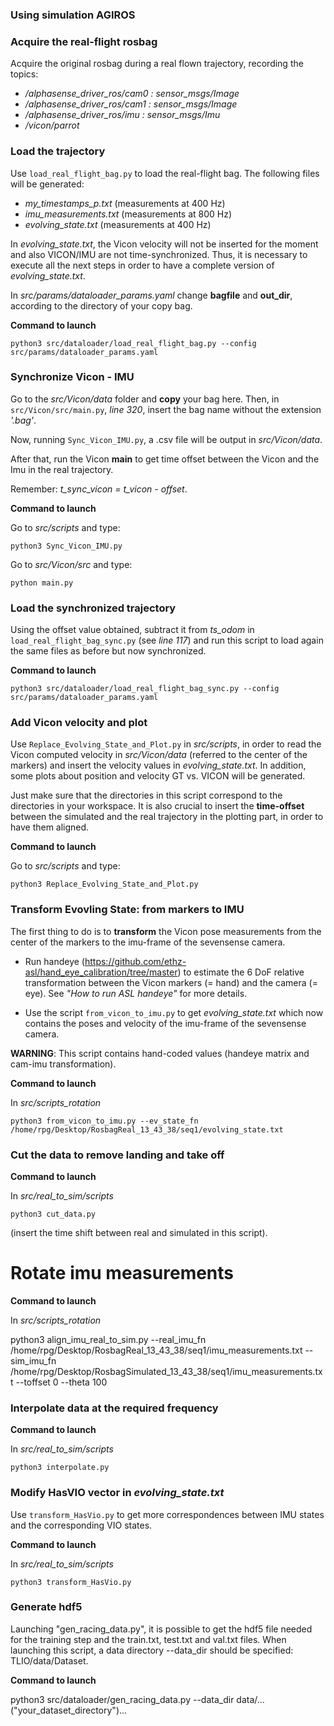 ### Using simulation AGIROS

### Acquire the real-flight rosbag

Acquire the original rosbag during a real flown trajectory, recording the topics:     

- */alphasense_driver_ros/cam0 : sensor_msgs/Image*        
- */alphasense_driver_ros/cam1 : sensor_msgs/Image*      
- */alphasense_driver_ros/imu  : sensor_msgs/Imu*          
- */vicon/parrot*   

### Load the trajectory 

Use ```load_real_flight_bag.py``` to load the real-flight bag.
The following files will be generated:

- *my_timestamps_p.txt* (measurements at 400 Hz)
- *imu_measurements.txt* (measurements at 800 Hz)
- *evolving_state.txt* (measurements at 400 Hz)

In *evolving_state.txt*, the Vicon velocity will not be inserted for the moment and also VICON/IMU are not time-synchronized. Thus, it is necessary to execute all the next steps in order to have a complete version of *evolving_state.txt*. 

In *src/params/dataloader_params.yaml* change **bagfile** and **out_dir**, according to the directory of your copy bag. 

**Command to launch**

```python3 src/dataloader/load_real_flight_bag.py --config src/params/dataloader_params.yaml```


### Synchronize Vicon - IMU

Go to the *src/Vicon/data* folder and **copy** your bag here. Then, in ```src/Vicon/src/main.py```, *line 320*, insert the bag name without the extension *'.bag'*.

Now, running ```Sync_Vicon_IMU.py```, a .csv file will be output in *src/Vicon/data*.

After that, run the Vicon **main** to get time offset between the Vicon and the Imu in the real trajectory.

Remember: *t_sync_vicon = t_vicon - offset*.


**Command to launch**

Go to *src/scripts* and type:

```python3 Sync_Vicon_IMU.py```

Go to *src/Vicon/src* and type:

```python main.py```

### Load the synchronized trajectory 

Using the offset value obtained, subtract it from *ts_odom* in ```load_real_flight_bag_sync.py``` (see *line 117*) and run this script to load again the same files as before but now synchronized. 

**Command to launch**

```python3 src/dataloader/load_real_flight_bag_sync.py --config src/params/dataloader_params.yaml```


### Add Vicon velocity and plot

Use ```Replace_Evolving_State_and_Plot.py``` in *src/scripts*, in order to read the Vicon computed velocity in *src/Vicon/data* (referred to the center of the markers) and insert the velocity values in *evolving_state.txt*.
In addition, some plots about position and velocity GT vs. VICON will be generated.

Just make sure that the directories in this script correspond to the directories in your workspace. It is also crucial to insert the **time-offset** between the simulated and the real trajectory in the plotting part, in order to have them aligned. 
 

**Command to launch**

Go to *src/scripts* and type:

```python3 Replace_Evolving_State_and_Plot.py```

### Transform Evovling State: from markers to IMU

The first thing to do is to **transform** the Vicon pose measurements from the center of the markers to the imu-frame of the sevensense camera. 

- Run handeye (https://github.com/ethz-asl/hand_eye_calibration/tree/master) to estimate the 6 DoF relative transformation between the Vicon markers (= hand) and the camera (= eye). See *"How to run ASL handeye"* for more details.

- Use the script ```from_vicon_to_imu.py``` to get *evolving_state.txt* which now contains the poses and velocity of the imu-frame of the sevensense camera.

**WARNING**: This script contains hand-coded values (handeye matrix and cam-imu transformation).

**Command to launch**

In *src/scripts_rotation*

```python3 from_vicon_to_imu.py --ev_state_fn /home/rpg/Desktop/RosbagReal_13_43_38/seq1/evolving_state.txt```


### Cut the data to remove landing and take off


**Command to launch**

In *src/real_to_sim/scripts*

```python3 cut_data.py```

(insert the time shift between real and simulated in this script).

# Rotate imu measurements

**Command to launch**

In *src/scripts_rotation*

python3 align_imu_real_to_sim.py --real_imu_fn /home/rpg/Desktop/RosbagReal_13_43_38/seq1/imu_measurements.txt --sim_imu_fn /home/rpg/Desktop/RosbagSimulated_13_43_38/seq1/imu_measurements.txt --toffset 0 --theta 100


### Interpolate data at the required frequency

**Command to launch**

In *src/real_to_sim/scripts*

``` python3 interpolate.py ```


### Modify HasVIO vector in *evolving_state.txt*

Use ```transform_HasVio.py``` to get more correspondences between IMU states and the corresponding VIO states.

**Command to launch**

In *src/real_to_sim/scripts*

``` python3 transform_HasVio.py ```


### Generate hdf5

Launching "gen_racing_data.py", it is possible to get the hdf5 file needed for the training step and the train.txt, test.txt and val.txt files.
When launching this script, a data directory --data_dir should be specified: TLIO/data/Dataset. 

**Command to launch**

python3 src/dataloader/gen_racing_data.py --data_dir data/...("your_dataset_directory")...



